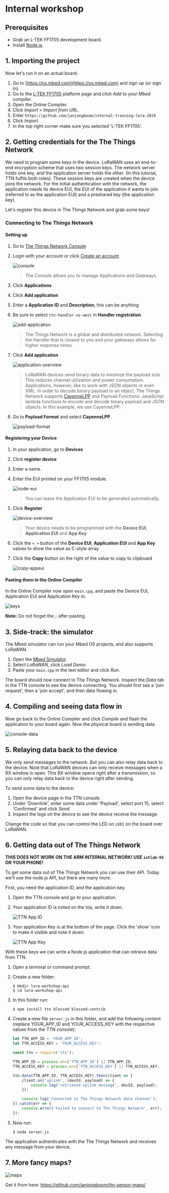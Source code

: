 # Internal workshop

## Prerequisites

* Grab an L-TEK FF1705 development board.
* Install [Node.js](https://nodejs.org/en/download/).

## 1. Importing the project

Now let's run it on an actual board.

1. Go to [https://os.mbed.com](https://os.mbed.com) and sign up (or sign in).
1. Go to the [L-TEK FF1705](https://os.mbed.com/platforms/L-TEK-FF1705/) platform page and click *Add to your Mbed compiler*.
1. Open the Online Compiler.
1. Click *Import > Import from URL*.
1. Enter `https://github.com/janjongboom/internal-training-lora-2019`
1. Click *Import*.
1. In the top right corner make sure you selected 'L-TEK FF1705'.

## 2. Getting credentials for the The Things Network

We need to program some keys in the device. LoRaWAN uses an end-to-end encryption scheme that uses two session keys. The network server holds one key, and the application server holds the other. (In this tutorial, TTN fulfils both roles). These session keys are created when the device joins the network. For the initial authentication with the network, the application needs its device EUI, the EUI of the application it wants to join (referred to as the application EUI) and a preshared key (the application key).

Let's register this device in The Things Network and grab some keys!

### Connecting to The Things Network

#### Setting up

1. Go to [The Things Network Console](https://console.thethingsnetwork.org)
2. Login with your account or click [Create an account](https://account.thethingsnetwork.org/register)

   ![console](media/console.png)

   >The Console allows you to manage Applications and Gateways.

3. Click **Applications**
4. Click **Add application**
5. Enter a **Application ID** and **Description**, this can be anything
6. Be sure to select `ttn-handler-us-west` in **Handler registration**

   ![add-application](media/add-application.png)

   >The Things Network is a global and distributed network. Selecting the Handler that is closest to you and your gateways allows for higher response times.

7. Click **Add application**

   ![application-overview](media/application-overview.png)

   >LoRaWAN devices send binary data to minimize the payload size. This reduces channel utilization and power consumption. Applications, however, like to work with JSON objects or even XML. In order to decode binary payload to an object, The Things Network supports [CayenneLPP](https://www.thethingsnetwork.org/docs/devices/arduino/api/cayennelpp.html) and Payload Functions: JavaScript lambda functions to encode and decode binary payload and JSON objects. In this example, we use CayenneLPP.

8. Go to **Payload Format** and select **CayenneLPP**

   ![payload-format](media/payload-format.png)

#### Registering your Device

1. In your application, go to **Devices**
1. Click **register device**
1. Enter a name.
1. Enter the EUI printed on your FF1705 module.

    ![node-eui](media/node-eui.jpg)

   >You can leave the Application EUI to be generated automatically.

5. Click **Register**

   ![device-overview](media/device-overview.png)

   >Your device needs to be programmed with the **Device EUI**, **Application EUI** and **App Key**

7. Click the `< >` button of the **Device EUI**, **Application EUI** and **App Key** values to show the value as C-style array
8. Click the **Copy** button on the right of the value to copy to clipboard

   ![copy-appeui](media/copy-appeui.png)


#### Pasting them in the Online Compiler

In the Online Compiler now open `main.cpp`, and paste the Device EUI, Application EUI and Application Key in.

![keys](media/keys1.png)

**Note:** Do not forget the `;` after pasting.

## 3. Side-track: the simulator

The Mbed simulator can run your Mbed OS projects, and also supports LoRaWAN.

1. Open the [Mbed Simulator](https://labs.mbed.com/simulator).
1. Select *LoRaWAN*, click *Load Demo*.
1. Paste your `main.cpp` in the text editor and click *Run*.

The board should now connect to The Things Network. Inspect the *Data* tab in the TTN console to see the device connecting. You should first see a 'join request', then a 'join accept', and then data flowing in.

## 4. Compiling and seeing data flow in

Now go back to the Online Compiler and click *Compile* and flash the application to your board again. Now the physical board is sending data.

![console-data](media/console-data.png)

## 5. Relaying data back to the device

We only *send* messages to the network. But you can also relay data back to the device. Note that LoRaWAN devices can only receive messages when a RX window is open. This RX window opens right after a transmission, so you can only relay data back to the device right after sending.

To send some data to the device:

1. Open the device page in the TTN console.
1. Under 'Downlink', enter some data under 'Payload', select port 15, select 'Confirmed' and click *Send*.
1. Inspect the logs on the device to see the device receive the message.

Change the code so that you can control the LED on `LED1` on the board over LoRaWAN.

## 6. Getting data out of The Things Network

**THIS DOES NOT WORK ON THE ARM INTERNAL NETWORK! USE `iotlab-5G` OR YOUR PHONE!**

To get some data out of The Things Network you can use their API. Today we'll use the node.js API, but there are many more.

First, you need the application ID, and the application key.

1. Open the TTN console and go to your application.
1. Your application ID is noted on the top, write it down.

    ![TTN App ID](media/ttn17.png)

1. Your application Key is at the bottom of the page. Click the 'show' icon to make it visible and note it down.

    ![TTN App Key](media/ttn18.png)

With these keys we can write a Node.js application that can retrieve data from TTN.

1. Open a terminal or command prompt.
1. Create a new folder:

    ```
    $ mkdir lora-workshop-api
    $ cd lora-workshop-api
    ```

1. In this folder run:

    ```
    $ npm install ttn blessed blessed-contrib
    ```

1. Create a new file `server.js` in this folder, and add the following content (replace YOUR_APP_ID and YOUR_ACCESS_KEY with the respective values from the TTN console):

    ```js
    let TTN_APP_ID = 'YOUR_APP_ID';
    let TTN_ACCESS_KEY = 'YOUR_ACCESS_KEY';

    const ttn = require('ttn');

    TTN_APP_ID = process.env['TTN_APP_ID'] || TTN_APP_ID;
    TTN_ACCESS_KEY = process.env['TTN_ACCESS_KEY'] || TTN_ACCESS_KEY;

    ttn.data(TTN_APP_ID, TTN_ACCESS_KEY).then(client => {
        client.on('uplink', (devId, payload) => {
            console.log('retrieved uplink message', devId, payload);
        });

        console.log('Connected to The Things Network data channel');
    }).catch(err => {
        console.error('Failed to connect to The Things Network', err);
    });
    ```

1. Now run:

    ```
    $ node server.js
    ```

The application authenticates with the The Things Network and receives any message from your device.

## 7. More fancy maps?

![maps](https://raw.githubusercontent.com/janjongboom/ttn-sensor-maps/master/public/screenshot.png)

Get it from here: https://github.com/janjongboom/ttn-sensor-maps/
